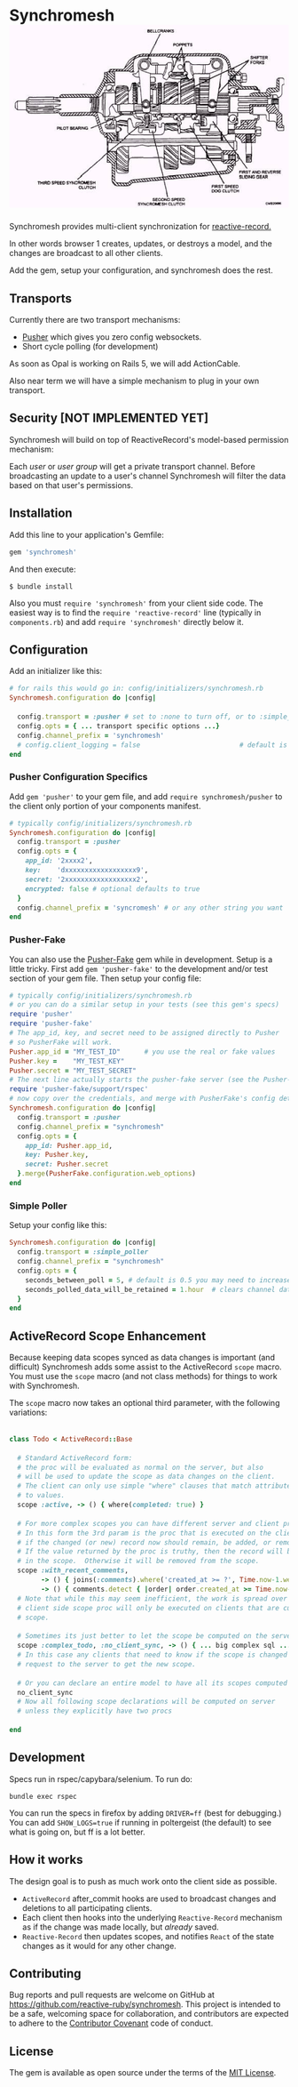 # Synchromesh ![](logo.jpg?raw=true)

Synchromesh provides multi-client synchronization for [reactive-record.](https://github.com/catprintlabs/reactive-record)

In other words browser 1 creates, updates, or destroys a model, and the changes are broadcast to all other clients.

Add the gem, setup your configuration, and synchromesh does the rest.

## Transports

Currently there are two transport mechanisms:  

+ [Pusher](http://pusher.com) which gives you zero config websockets.  
+ Short cycle polling (for development)

As soon as Opal is working on Rails 5, we will add ActionCable.   

Also near term we will have a simple mechanism to plug in your own transport.

## Security [NOT IMPLEMENTED YET]

Synchromesh will build on top of ReactiveRecord's model-based permission mechanism:

Each *user* or *user group* will get a private transport channel.  Before broadcasting an update to a user's channel Synchromesh will filter the data based on that user's permissions.

## Installation

Add this line to your application's Gemfile:

```ruby
gem 'synchromesh'
```

And then execute:

    $ bundle install

Also you must `require 'synchromesh'` from your client side code.  The easiest way is to
find the `require 'reactive-record'` line (typically in `components.rb`) and add `require 'synchromesh'` directly below it.  

## Configuration

Add an initializer like this:

```ruby
# for rails this would go in: config/initializers/synchromesh.rb
Synchromesh.configuration do |config|

  config.transport = :pusher # set to :none to turn off, or to :simple_poller (see below)
  config.opts = { ... transport specific options ...}
  config.channel_prefix = 'synchromesh'
  # config.client_logging = false                         # default is true
end
```

### Pusher Configuration Specifics

Add `gem 'pusher'` to your gem file, and add `require synchromesh/pusher` to the client only portion of your components manifest.

```ruby
# typically config/initializers/synchromesh.rb
Synchromesh.configuration do |config|
  config.transport = :pusher
  config.opts = {
    app_id: '2xxxx2',
    key:    'dxxxxxxxxxxxxxxxxxx9',
    secret: '2xxxxxxxxxxxxxxxxxx2',
    encrypted: false # optional defaults to true
  }
  config.channel_prefix = 'syncromesh' # or any other string you want
end
```

### Pusher-Fake

You can also use the [Pusher-Fake](https://github.com/tristandunn/pusher-fake) gem while in development.  Setup is a little tricky.  First
add `gem 'pusher-fake'` to the development and/or test section of your gem file. Then setup your config file:

```ruby
# typically config/initializers/synchromesh.rb
# or you can do a similar setup in your tests (see this gem's specs)
require 'pusher'
require 'pusher-fake'
# The app_id, key, and secret need to be assigned directly to Pusher
# so PusherFake will work.
Pusher.app_id = "MY_TEST_ID"      # you use the real or fake values
Pusher.key =    "MY_TEST_KEY"
Pusher.secret = "MY_TEST_SECRET"
# The next line actually starts the pusher-fake server (see the Pusher-Fake readme for details.)
require 'pusher-fake/support/rspec'
# now copy over the credentials, and merge with PusherFake's config details
Synchromesh.configuration do |config|
  config.transport = :pusher
  config.channel_prefix = "synchromesh"
  config.opts = {
    app_id: Pusher.app_id,
    key: Pusher.key,
    secret: Pusher.secret
  }.merge(PusherFake.configuration.web_options)
end
```

### Simple Poller

Setup your config like this:
```ruby
Synchromesh.configuration do |config|
  config.transport = :simple_poller
  config.channel_prefix = "synchromesh"
  config.opts = {
    seconds_between_poll = 5, # default is 0.5 you may need to increase if testing with Selenium
    seconds_polled_data_will_be_retained = 1.hour  # clears channel data after this time, default is 5 minutes
  }
end
```

## ActiveRecord Scope Enhancement

Because keeping data scopes synced as data changes is important (and difficult) Synchromesh adds some assist to the ActiveRecord `scope` macro.  You must use the `scope` macro (and not class methods) for things to work with Synchromesh.

The `scope` macro now takes an optional third parameter, with the following variations:

```ruby

class Todo < ActiveRecord::Base

  # Standard ActiveRecord form:
  # the proc will be evaluated as normal on the server, but also
  # will be used to update the scope as data changes on the client.
  # The client can only use simple "where" clauses that match attributes
  # to values.  
  scope :active, -> () { where(completed: true) }

  # For more complex scopes you can have different server and client procs:
  # In this form the 3rd param is the proc that is executed on the client to determine
  # if the changed (or new) record now should remain, be added, or removed from the scope.
  # If the value returned by the proc is truthy, then the record will be added (or remain)
  # in the scope.  Otherwise it will be removed from the scope.
  scope :with_recent_comments,
        -> () { joins(:comments).where('created_at >= ?', Time.now-1.week) }   # server
        -> () { comments.detect { |order| order.created_at >= Time.now-1.week }} # client
  # Note that while this may seem inefficient, the work is spread over each client, and the
  # client side scope proc will only be executed on clients that are currently observing that
  # scope.

  # Sometimes its just better to let the scope be computed on the server:
  scope :complex_todo, :no_client_sync, -> () { ... big complex sql ... }
  # In this case any clients that need to know if the scope is changed will make a followup
  # request to the server to get the new scope.

  # Or you can declare an entire model to have all its scopes computed on the server:
  no_client_sync
  # Now all following scope declarations will be computed on server
  # unless they explicitly have two procs

end
```

## Development

Specs run in rspec/capybara/selenium. To run do:

```
bundle exec rspec
```

You can run the specs in firefox by adding `DRIVER=ff` (best for debugging.)  You can add `SHOW_LOGS=true` if running in poltergeist (the default) to see what is going on, but ff is a lot better.

## How it works

The design goal is to push as much work onto the client side as possible.

* `ActiveRecord` after_commit hooks are used to broadcast changes and deletions to all participating clients.
* Each client then hooks into the underlying `Reactive-Record` mechanism as if the change was made locally, but *already* saved.
* `Reactive-Record` then updates scopes, and notifies `React` of the state changes as it would for any other change.


## Contributing

Bug reports and pull requests are welcome on GitHub at https://github.com/reactive-ruby/synchromesh. This project is intended to be a safe, welcoming space for collaboration, and contributors are expected to adhere to the [Contributor Covenant](contributor-covenant.org) code of conduct.


## License

The gem is available as open source under the terms of the [MIT License](http://opensource.org/licenses/MIT).
